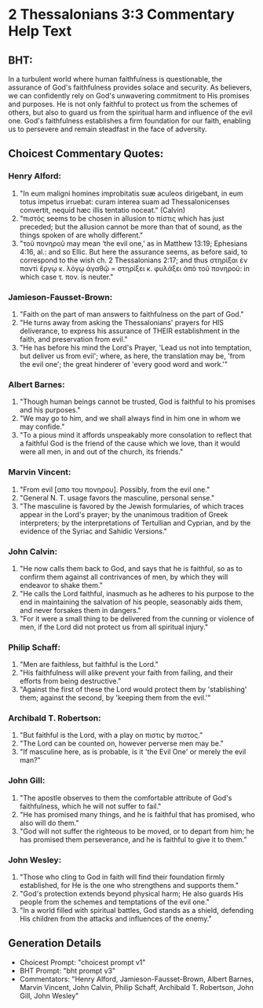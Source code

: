 # 2 Thessalonians 3:3 Commentary Help Text

## BHT:
In a turbulent world where human faithfulness is questionable, the assurance of God's faithfulness provides solace and security. As believers, we can confidently rely on God's unwavering commitment to His promises and purposes. He is not only faithful to protect us from the schemes of others, but also to guard us from the spiritual harm and influence of the evil one. God's faithfulness establishes a firm foundation for our faith, enabling us to persevere and remain steadfast in the face of adversity.

## Choicest Commentary Quotes:
### Henry Alford:
1. "In eum maligni homines improbitatis suæ aculeos dirigebant, in eum totus impetus irruebat: curam interea suam ad Thessalonicenses convertit, nequid hæc illis tentatio noceat." (Calvin)
2. "πιστός seems to be chosen in allusion to πίστις which has just preceded; but the allusion cannot be more than that of sound, as the things spoken of are wholly different."
3. "τοῦ πονηροῦ may mean ‘the evil one,’ as in Matthew 13:19; Ephesians 4:16, al.: and so Ellic. But here the assurance seems, as before said, to correspond to the wish ch. 2 Thessalonians 2:17; and thus στηρίξαι ἐν παντὶ ἔργῳ κ. λόγῳ ἀγαθῷ = στηρίξει κ. φυλάξει ἀπὸ τοῦ πονηροῦ: in which case τ. πον. is neuter."

### Jamieson-Fausset-Brown:
1. "Faith on the part of man answers to faithfulness on the part of God."
2. "He turns away from asking the Thessalonians' prayers for HIS deliverance, to express his assurance of THEIR establishment in the faith, and preservation from evil."
3. "He has before his mind the Lord's Prayer, 'Lead us not into temptation, but deliver us from evil'; where, as here, the translation may be, 'from the evil one'; the great hinderer of 'every good word and work.'"

### Albert Barnes:
1. "Though human beings cannot be trusted, God is faithful to his promises and his purposes."
2. "We may go to him, and we shall always find in him one in whom we may confide."
3. "To a pious mind it affords unspeakably more consolation to reflect that a faithful God is the friend of the cause which we love, than it would were all men, in and out of the church, its friends."

### Marvin Vincent:
1. "From evil [απο του πονηρου]. Possibly, from the evil one." 
2. "General N. T. usage favors the masculine, personal sense." 
3. "The masculine is favored by the Jewish formularies, of which traces appear in the Lord's prayer; by the unanimous tradition of Greek interpreters; by the interpretations of Tertullian and Cyprian, and by the evidence of the Syriac and Sahidic Versions."

### John Calvin:
1. "He now calls them back to God, and says that he is faithful, so as to confirm them against all contrivances of men, by which they will endeavor to shake them."
2. "He calls the Lord faithful, inasmuch as he adheres to his purpose to the end in maintaining the salvation of his people, seasonably aids them, and never forsakes them in dangers."
3. "For it were a small thing to be delivered from the cunning or violence of men, if the Lord did not protect us from all spiritual injury."

### Philip Schaff:
1. "Men are faithless, but faithful is the Lord." 
2. "His faithfulness will alike prevent your faith from failing, and their efforts from being destructive."
3. "Against the first of these the Lord would protect them by 'stablishing' them; against the second, by 'keeping them from the evil.'"

### Archibald T. Robertson:
1. "But faithful is the Lord, with a play on πιστις by πιστος." 
2. "The Lord can be counted on, however perverse men may be."
3. "If masculine here, as is probable, is it 'the Evil One' or merely the evil man?"

### John Gill:
1. "The apostle observes to them the comfortable attribute of God's faithfulness, which he will not suffer to fail."
2. "He has promised many things, and he is faithful that has promised, who also will do them."
3. "God will not suffer the righteous to be moved, or to depart from him; he has promised them perseverance, and he is faithful to give it to them."

### John Wesley:
1. "Those who cling to God in faith will find their foundation firmly established, for He is the one who strengthens and supports them."
2. "God's protection extends beyond physical harm; He also guards His people from the schemes and temptations of the evil one."
3. "In a world filled with spiritual battles, God stands as a shield, defending His children from the attacks and influences of the enemy."


## Generation Details
- Choicest Prompt: "choicest prompt v1"
- BHT Prompt: "bht prompt v3"
- Commentators: "Henry Alford, Jamieson-Fausset-Brown, Albert Barnes, Marvin Vincent, John Calvin, Philip Schaff, Archibald T. Robertson, John Gill, John Wesley"
